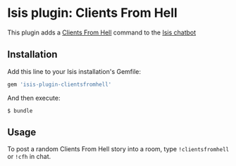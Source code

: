 # Isis plugin: Clients From Hell

This plugin adds a [Clients From Hell](http://www.clientsfromhell.net) command to the [Isis chatbot](https://github.com/silentgrowl/isis)

## Installation

Add this line to your Isis installation's Gemfile:

```ruby
gem 'isis-plugin-clientsfromhell'
```

And then execute:

    $ bundle

## Usage

To post a random Clients From Hell story into a room, type ```!clientsfromhell``` or ```!cfh``` in chat.
